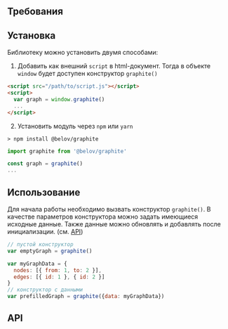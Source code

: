 
## Требования

## Установка
Библиотеку можно установить двумя способами:

1) Добавить как внешний `script` в html-документ. Тогда в объекте `window` будет доступен конструктор `graphite()`

```html
<script src="/path/to/script.js"></script>
<script>
  var graph = window.graphite()
  ...
</script>
```

2) Установить модуль через `npm` или `yarn`

```shell
> npm install @belov/graphite
```

```javascript
import graphite from '@belov/graphite'

const graph = graphite()
...
```

## Использование

Для начала работы необходимо вызвать конструктор `graphite()`. В качестве параметров конструктора можно задать имеющиеся исходные данные. Также данные можно обновлять и добавлять после инициализации. (см. [API](#API))

```javascript
// пустой конструктор
var emptyGraph = graphite()

var myGraphData = {
  nodes: [{ from: 1, to: 2 }],
  edges: [{ id: 1 }, { id: 2 }]
}
// конструктор с данными
var prefilledGraph = graphite({data: myGraphData})
```

## API




